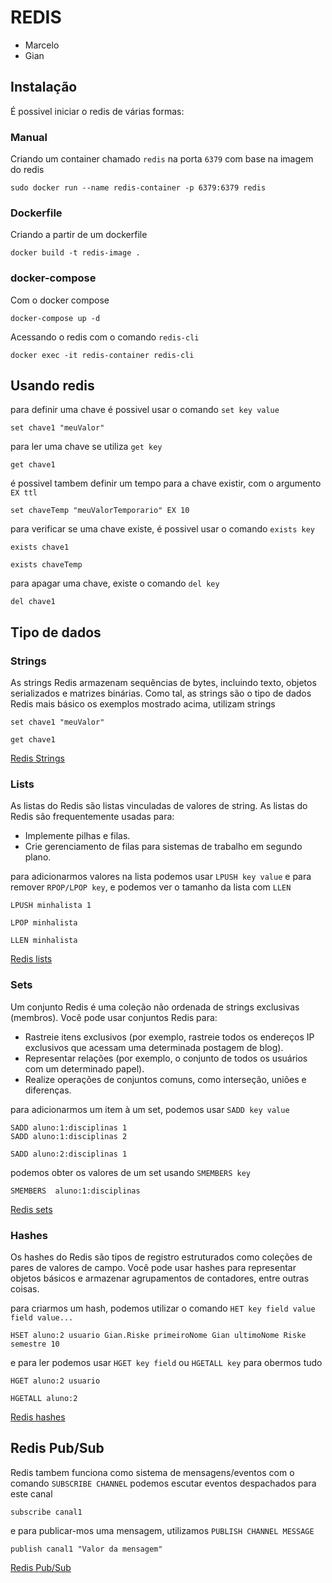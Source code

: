 # REDIS

- Marcelo
- Gian

## Instalação

É possivel iniciar o redis de várias formas:

### Manual

Criando um container chamado ``redis`` na porta ``6379`` com base na imagem do redis

```
sudo docker run --name redis-container -p 6379:6379 redis
```
### Dockerfile

Criando a partir de um dockerfile

```
docker build -t redis-image .
```
### docker-compose

Com o docker compose

```
docker-compose up -d
```

Acessando o redis com o comando ``redis-cli``

```
docker exec -it redis-container redis-cli
```

## Usando redis
para definir uma chave é possivel usar o comando ``set key value``

```
set chave1 "meuValor"
```

para ler uma chave se utiliza ``get key``

```
get chave1
```

é possivel tambem definir um tempo para a chave existir, com o argumento ``EX ttl``

```
set chaveTemp "meuValorTemporario" EX 10
```

para verificar se uma chave existe, é possivel usar o comando ``exists key``

```
exists chave1
```

```
exists chaveTemp
```

para apagar uma chave, existe o comando ``del key``

```
del chave1
```

## Tipo de dados

### Strings
As strings Redis armazenam sequências de bytes, incluindo texto, objetos serializados e matrizes binárias. Como tal, as strings são o tipo de dados Redis mais básico
os exemplos mostrado acima, utilizam strings

```
set chave1 "meuValor"
```
```
get chave1
```
[Redis Strings](https://redis.io/docs/data-types/strings/)

### Lists

As listas do Redis são listas vinculadas de valores de string. As listas do Redis são frequentemente usadas para:
- Implemente pilhas e filas.
- Crie gerenciamento de filas para sistemas de trabalho em segundo plano.

para adicionarmos valores na lista podemos usar ``LPUSH key value`` e para remover ``RPOP/LPOP key``, e podemos ver o tamanho da lista com ``LLEN``

```
LPUSH minhalista 1
```
```
LPOP minhalista 
```
```
LLEN minhalista
```
[Redis lists](https://redis.io/docs/data-types/lists/)

### Sets

Um conjunto Redis é uma coleção não ordenada de strings exclusivas (membros). Você pode usar conjuntos Redis para:
- Rastreie itens exclusivos (por exemplo, rastreie todos os endereços IP exclusivos que acessam uma determinada postagem de blog).
- Representar relações (por exemplo, o conjunto de todos os usuários com um determinado papel).
- Realize operações de conjuntos comuns, como interseção, uniões e diferenças.

para adicionarmos um item à um set, podemos usar ``SADD key value ``


```
SADD aluno:1:disciplinas 1
SADD aluno:1:disciplinas 2
```
```
SADD aluno:2:disciplinas 1
```

podemos obter os valores de um set usando ``SMEMBERS key ``
```
SMEMBERS  aluno:1:disciplinas
```

[Redis sets](https://redis.io/docs/data-types/sets/)

### Hashes

Os hashes do Redis são tipos de registro estruturados como coleções de pares de valores de campo. Você pode usar hashes para representar objetos básicos e armazenar agrupamentos de contadores, entre outras coisas.

para criarmos um hash, podemos utilizar o comando ``HET key field value field value...``

```
HSET aluno:2 usuario Gian.Riske primeiroNome Gian ultimoNome Riske semestre 10
```

e para ler podemos usar ``HGET key field`` ou ``HGETALL key`` para obermos tudo

```
HGET aluno:2 usuario
```
```
HGETALL aluno:2
```
[Redis hashes](https://redis.io/docs/data-types/hashes/)

## Redis Pub/Sub

Redis tambem funciona como sistema de mensagens/eventos
com o comando ``SUBSCRIBE CHANNEL`` podemos escutar eventos despachados para este canal

```
subscribe canal1
```
e para publicar-mos uma mensagem, utilizamos ``PUBLISH CHANNEL MESSAGE``

```
publish canal1 "Valor da mensagem"
``` 
[Redis Pub/Sub](https://redis.io/docs/manual/pubsub/)
